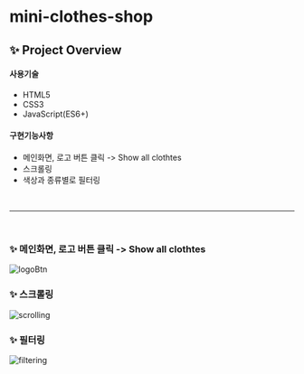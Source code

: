 # mini-clothes-shop
## ✨ Project Overview

#### 사용기술
* HTML5  
* CSS3
* JavaScript(ES6+)
#### 구현기능사항
* 메인화면, 로고 버튼 클릭 -> Show all clothtes
* 스크롤링
* 색상과 종류별로 필터링
<br>

---

<br>

### ✨ 메인화면, 로고 버튼 클릭 -> Show all clothtes
![logoBtn](https://user-images.githubusercontent.com/74999421/115795389-ccf26d00-a40a-11eb-9c44-f8ae2d639ffc.gif)
 
### ✨ 스크롤링
![scrolling](https://user-images.githubusercontent.com/74999421/115795385-cbc14000-a40a-11eb-8530-9fb008c54697.gif)

### ✨ 필터링
![filtering](https://user-images.githubusercontent.com/74999421/115795380-c9f77c80-a40a-11eb-9409-894338e018f8.gif)

